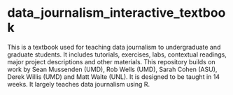 # data_journalism_interactive_textbook
This is a textbook used for teaching data journalism to undergraduate and graduate students.  It includes tutorials, exercises, labs, contextual readings, major project descriptions and other materials.  This repository builds on work by Sean Mussenden (UMD), Rob Wells (UMD), Sarah Cohen (ASU), Derek Willis (UMD) and Matt Waite (UNL). It is designed to be taught in 14 weeks. It largely teaches data journalism using R.
